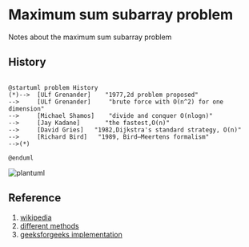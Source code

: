 # Maximum sum subarray problem

Notes about the maximum sum subarray problem

## History

```plantuml:maximum_sum_subarray_history

@startuml problem History
(*)-->  [ULf Grenander]    "1977,2d problem proposed"
-->     [ULf Grenander]     "brute force with O(n^2) for one dimension"
-->     [Michael Shamos]    "divide and conquer O(nlogn)"
-->     [Jay Kadane]       "the fastest,O(n)"
-->     [David Gries]   "1982,Dijkstra's standard strategy, O(n)"
-->     [Richard Bird]   "1989, Bird–Meertens formalism"
-->(*)

@enduml

```

![plantuml](http://www.plantuml.com/plantuml/svg/PP31IWD138Rl-nIX5rlP7kobzY952efQ1CMJAAITj3kwawb9LkdDT_0DVH8dbKBHN9Oi-Ru_cQaQYdMfXOtaHKi9BgDQbctLFnuCXsS0ZmytAxWGOkH0yWIbUYUJyRWUXJtZtqrM2htA4Qz_b6CBwOnWbML9y16jWTi-Fuy6_WSo4uIOY3LcFl3Cux91Qk6-mPJrDpx4znW8a0CiCxzr96vgyve71-GLRk4Q0pBjA0UjAV6eHcfr8GwdPrYSPUD87k8ddexgMNnvLHCyKb0hSIW1l3TQRsluOxZpJSl0UPImLqpgNVlz-JKd4YDMFpPX6pNjqFBALJKb3brgVm00)

## Reference

1. [wikipedia](https://en.wikipedia.org/wiki/Maximum_subarray_problem)
2. [different methods](https://cs.slu.edu/~goldwamh/courses/slu/csci314/2012_Fall/lectures/maxsubarray/)
3. [geeksforgeeks implementation](https://www.geeksforgeeks.org/largest-sum-contiguous-subarray/)
